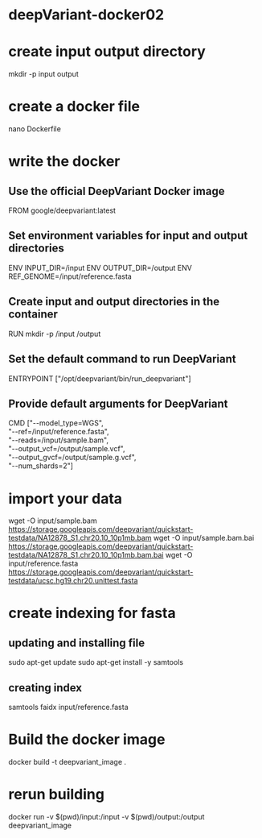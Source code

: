 # deepVariant-docker02

# create input output directory
mkdir -p input output


# create a docker file
nano Dockerfile

# write the docker
## Use the official DeepVariant Docker image
FROM google/deepvariant:latest

## Set environment variables for input and output directories
ENV INPUT_DIR=/input
ENV OUTPUT_DIR=/output
ENV REF_GENOME=/input/reference.fasta

## Create input and output directories in the container
RUN mkdir -p /input /output

## Set the default command to run DeepVariant
ENTRYPOINT ["/opt/deepvariant/bin/run_deepvariant"]

## Provide default arguments for DeepVariant
CMD ["--model_type=WGS", \
     "--ref=/input/reference.fasta", \
     "--reads=/input/sample.bam", \
     "--output_vcf=/output/sample.vcf", \
     "--output_gvcf=/output/sample.g.vcf", \
     "--num_shards=2"]

# import your data
wget -O input/sample.bam https://storage.googleapis.com/deepvariant/quickstart-testdata/NA12878_S1.chr20.10_10p1mb.bam
wget -O input/sample.bam.bai https://storage.googleapis.com/deepvariant/quickstart-testdata/NA12878_S1.chr20.10_10p1mb.bam.bai
wget -O input/reference.fasta https://storage.googleapis.com/deepvariant/quickstart-testdata/ucsc.hg19.chr20.unittest.fasta

# create indexing for fasta
## updating and installing file
sudo apt-get update
sudo apt-get install -y samtools

## creating index
samtools faidx input/reference.fasta

# Build the docker image
docker build -t deepvariant_image .

# rerun building 
docker run -v $(pwd)/input:/input -v $(pwd)/output:/output deepvariant_image

